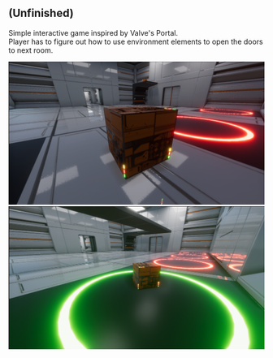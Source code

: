 ## (Unfinished)  
Simple interactive game inspired by Valve's Portal.  
Player has to figure out how to use environment elements to open the doors to next room.


![](https://github.com/Martinson1252/Portal/blob/main/pz.png)
![](https://github.com/Martinson1252/Portal/blob/main/pz2.png)
